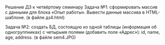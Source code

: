 Решение ДЗ к четвёртому семинару
Задача №1: сформировать массив с данными для блока «Опыт работы».
Вывести данные массива в HTML-шаблоне.
(в файле дз4.html)

Задача №2: создать БД, состоящую из одной таблицы (информация об одногруппниках) с четырьмя полями (добавить поле «Адрес»): id, name, age, address.
(в файле sem4.JPG)
